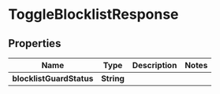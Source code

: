 

# ToggleBlocklistResponse


## Properties

| Name | Type | Description | Notes |
|------------ | ------------- | ------------- | -------------|
|**blocklistGuardStatus** | **String** |  |  |




